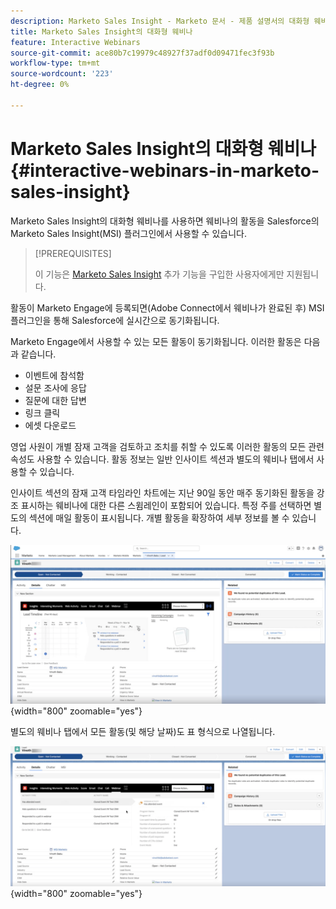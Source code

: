 ```yaml
---
description: Marketo Sales Insight - Marketo 문서 - 제품 설명서의 대화형 웨비나
title: Marketo Sales Insight의 대화형 웨비나
feature: Interactive Webinars
source-git-commit: ace80b7c19979c48927f37adf0d09471fec3f93b
workflow-type: tm+mt
source-wordcount: '223'
ht-degree: 0%

---
```


# Marketo Sales Insight의 대화형 웨비나 {#interactive-webinars-in-marketo-sales-insight}

Marketo Sales Insight의 대화형 웨비나를 사용하면 웨비나의 활동을 Salesforce의 Marketo Sales Insight(MSI) 플러그인에서 사용할 수 있습니다.

>[!PREREQUISITES]
>
>이 기능은 [Marketo Sales Insight](https://business.adobe.com/products/marketo/sales-intelligence-engagement.html) 추가 기능을 구입한 사용자에게만 지원됩니다.

활동이 Marketo Engage에 등록되면(Adobe Connect에서 웨비나가 완료된 후) MSI 플러그인을 통해 Salesforce에 실시간으로 동기화됩니다.

Marketo Engage에서 사용할 수 있는 모든 활동이 동기화됩니다. 이러한 활동은 다음과 같습니다.

* 이벤트에 참석함
* 설문 조사에 응답
* 질문에 대한 답변
* 링크 클릭
* 에셋 다운로드

영업 사원이 개별 잠재 고객을 검토하고 조치를 취할 수 있도록 이러한 활동의 모든 관련 속성도 사용할 수 있습니다. 활동 정보는 일반 인사이트 섹션과 별도의 웨비나 탭에서 사용할 수 있습니다.

인사이트 섹션의 잠재 고객 타임라인 차트에는 지난 90일 동안 매주 동기화된 활동을 강조 표시하는 웨비나에 대한 다른 스윔레인이 포함되어 있습니다. 특정 주를 선택하면 별도의 섹션에 매일 활동이 표시됩니다. 개별 활동을 확장하여 세부 정보를 볼 수 있습니다.

![](assets/msi-iw-1.png){width="800" zoomable="yes"}

별도의 웨비나 탭에서 모든 활동(및 해당 날짜)도 표 형식으로 나열됩니다.

![](assets/msi-iw-2.png){width="800" zoomable="yes"}
